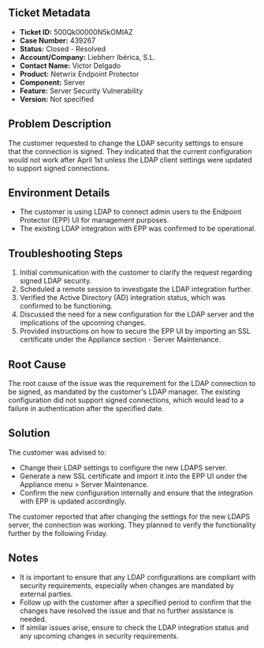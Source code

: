 ## Ticket Metadata
- **Ticket ID:** 500Qk00000N5kOMIAZ
- **Case Number:** 439267
- **Status:** Closed - Resolved
- **Account/Company:** Liebherr Ibérica, S.L.
- **Contact Name:** Victor Delgado
- **Product:** Netwrix Endpoint Protector
- **Component:** Server
- **Feature:** Server Security Vulnerability
- **Version:** Not specified

## Problem Description
The customer requested to change the LDAP security settings to ensure that the connection is signed. They indicated that the current configuration would not work after April 1st unless the LDAP client settings were updated to support signed connections.

## Environment Details
- The customer is using LDAP to connect admin users to the Endpoint Protector (EPP) UI for management purposes.
- The existing LDAP integration with EPP was confirmed to be operational.

## Troubleshooting Steps
1. Initial communication with the customer to clarify the request regarding signed LDAP security.
2. Scheduled a remote session to investigate the LDAP integration further.
3. Verified the Active Directory (AD) integration status, which was confirmed to be functioning.
4. Discussed the need for a new configuration for the LDAP server and the implications of the upcoming changes.
5. Provided instructions on how to secure the EPP UI by importing an SSL certificate under the Appliance section - Server Maintenance.

## Root Cause
The root cause of the issue was the requirement for the LDAP connection to be signed, as mandated by the customer's LDAP manager. The existing configuration did not support signed connections, which would lead to a failure in authentication after the specified date.

## Solution
The customer was advised to:
- Change their LDAP settings to configure the new LDAPS server.
- Generate a new SSL certificate and import it into the EPP UI under the Appliance menu > Server Maintenance.
- Confirm the new configuration internally and ensure that the integration with EPP is updated accordingly.

The customer reported that after changing the settings for the new LDAPS server, the connection was working. They planned to verify the functionality further by the following Friday.

## Notes
- It is important to ensure that any LDAP configurations are compliant with security requirements, especially when changes are mandated by external parties.
- Follow up with the customer after a specified period to confirm that the changes have resolved the issue and that no further assistance is needed.
- If similar issues arise, ensure to check the LDAP integration status and any upcoming changes in security requirements.